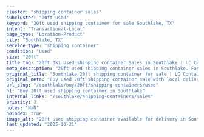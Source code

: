 ```yaml
---
cluster: "shipping container sales"
subcluster: "20ft used"
keyword: "20ft used shipping container for sale Southlake, TX"
intent: "Transactional-Local"
page_type: "Location-Product"
city: "Southlake, TX"
service_type: "shipping container"
condition: "Used"
size: "20ft"
title_tag: "20ft 3k1 Used shipping container Sales in Southlake | LC Container"
meta_description: "20ft used shipping container sales in Southlake. Fast delivery, competitive pricing. Serving shipping containers area. Quote ID: 2UX. Call (214) 524-4168 for your free quote today."
original_title: "Southlake 20ft shipping container for sale | LC Container"
original_meta: "Buy used 20ft shipping container sale with local delivery in Southlake, TX. LC Container — local Since 2003. Request a fast quote today."
url_slug: "/southlake/buy/20ft/shipping-containers/used"
h1: "Buy 20ft used shipping container in Southlake"
internal_links: "/southlake/shipping-containers/sales"
priority: 3
notes: "NaN"
noindex: true
image_alt: "20ft used shipping container available for delivery in Southlake"
last_updated: "2025-10-21"
---
```


<!-- TODO: Add unique city/inventory copy, images, and internal links here. -->
